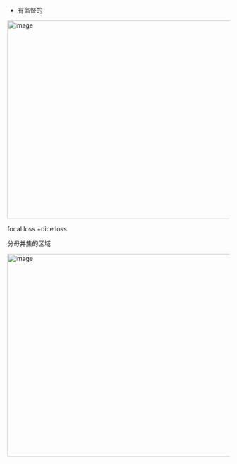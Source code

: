 - 有监督的

<img width="825" height="450" alt="image" src="https://github.com/user-attachments/assets/5791cd6d-d312-444b-ad1b-2ff17b0213f8" />

focal loss +dice loss

分母并集的区域

<img width="837" height="460" alt="image" src="https://github.com/user-attachments/assets/c1e02e66-1cbd-4132-b898-f684e112b720" />
